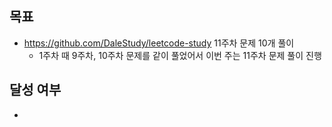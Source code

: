 ## 목표

- https://github.com/DaleStudy/leetcode-study 11주차 문제 10개 풀이 
  - 1주차 때 9주차, 10주차 문제를 같이 풀었어서 이번 주는 11주차 문제 풀이 진행  

## 달성 여부

- 

